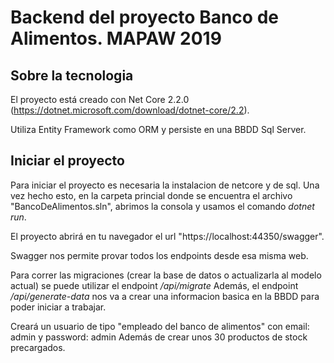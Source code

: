 # Backend del proyecto Banco de Alimentos. MAPAW 2019

## Sobre la tecnologia

El proyecto está creado con Net Core 2.2.0 (https://dotnet.microsoft.com/download/dotnet-core/2.2).

Utiliza Entity Framework como ORM y persiste en una BBDD Sql Server.

## Iniciar el proyecto
Para iniciar el proyecto es necesaria la instalacion de netcore y de sql. Una vez hecho esto, en la carpeta princial donde se encuentra el archivo "BancoDeAlimentos.sln", abrimos la consola y usamos el comando *dotnet run*.

El proyecto abrirá en tu navegador el url "https://localhost:44350/swagger".

Swagger nos permite provar todos los endpoints desde esa misma web.

Para correr las migraciones (crear la base de datos o actualizarla al modelo actual) se puede utilizar el endpoint */api/migrate*
Además, el endpoint */api/generate-data* nos va a crear una informacion basica en la BBDD para poder iniciar a trabajar.

Creará un usuario de tipo "empleado del banco de alimentos" con email: admin y password: admin
Además de crear unos 30 productos de stock precargados.
